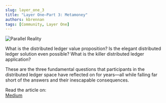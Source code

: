 ```yaml
---
slug: layer_one_3
title: "Layer One—Part 3: Metamoney"
authors: kbrennan
tags: [Community, Layer One]
---
```


![Parallel Reality](https://cdn.substack.com/image/fetch/w_1456,c_limit,f_auto,q_auto:good,fl_progressive:steep/https%3A%2F%2Fbucketeer-e05bbc84-baa3-437e-9518-adb32be77984.s3.amazonaws.com%2Fpublic%2Fimages%2Fa8b72adf-7a43-4c69-98c9-01fd061c302d_6915x3889.jpeg)

What is the distributed ledger value proposition? Is the elegant distributed ledger solution even possible? What is the killer distributed ledger application?

These are the three fundamental questions that participants in the distributed ledger space have reflected on for years—all while falling far short of the answers and their inescapable consequences. 

Read the article on:   
[Medium](https://iologica.substack.com/p/metamoney)  
